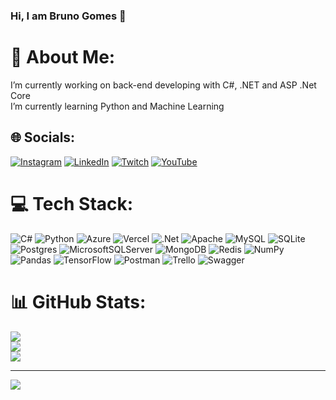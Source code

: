 ### Hi, I am Bruno Gomes 👋

# 💫 About Me:
I’m currently working on back-end developing with C#, .NET and ASP .Net Core<br>I’m currently learning Python and Machine Learning


## 🌐 Socials:
[![Instagram](https://img.shields.io/badge/Instagram-%23E4405F.svg?logo=Instagram&logoColor=white)](https://instagram.com/4dev.ti) [![LinkedIn](https://img.shields.io/badge/LinkedIn-%230077B5.svg?logo=linkedin&logoColor=white)](https://linkedin.com/in/bruno-antonio-gomes-64a14816a/) [![Twitch](https://img.shields.io/badge/Twitch-%239146FF.svg?logo=Twitch&logoColor=white)](https://twitch.tv/MagoProgramador) [![YouTube](https://img.shields.io/badge/YouTube-%23FF0000.svg?logo=YouTube&logoColor=white)](https://youtube.com/@4devti905) 

# 💻 Tech Stack:
![C#](https://img.shields.io/badge/c%23-%23239120.svg?style=flat&logo=c-sharp&logoColor=white) ![Python](https://img.shields.io/badge/python-3670A0?style=flat&logo=python&logoColor=ffdd54) ![Azure](https://img.shields.io/badge/azure-%230072C6.svg?style=flat&logo=azure-devops&logoColor=white) ![Vercel](https://img.shields.io/badge/vercel-%23000000.svg?style=flat&logo=vercel&logoColor=white) ![.Net](https://img.shields.io/badge/.NET-5C2D91?style=flat&logo=.net&logoColor=white) ![Apache](https://img.shields.io/badge/apache-%23D42029.svg?style=flat&logo=apache&logoColor=white) ![MySQL](https://img.shields.io/badge/mysql-%2300f.svg?style=flat&logo=mysql&logoColor=white) ![SQLite](https://img.shields.io/badge/sqlite-%2307405e.svg?style=flat&logo=sqlite&logoColor=white) ![Postgres](https://img.shields.io/badge/postgres-%23316192.svg?style=flat&logo=postgresql&logoColor=white) ![MicrosoftSQLServer](https://img.shields.io/badge/Microsoft%20SQL%20Sever-CC2927?style=flat&logo=microsoft%20sql%20server&logoColor=white) ![MongoDB](https://img.shields.io/badge/MongoDB-%234ea94b.svg?style=flat&logo=mongodb&logoColor=white) ![Redis](https://img.shields.io/badge/redis-%23DD0031.svg?style=flat&logo=redis&logoColor=white) ![NumPy](https://img.shields.io/badge/numpy-%23013243.svg?style=flat&logo=numpy&logoColor=white) ![Pandas](https://img.shields.io/badge/pandas-%23150458.svg?style=flat&logo=pandas&logoColor=white) ![TensorFlow](https://img.shields.io/badge/TensorFlow-%23FF6F00.svg?style=flat&logo=TensorFlow&logoColor=white) ![Postman](https://img.shields.io/badge/Postman-FF6C37?style=flat&logo=postman&logoColor=white) ![Trello](https://img.shields.io/badge/Trello-%23026AA7.svg?style=flat&logo=Trello&logoColor=white) ![Swagger](https://img.shields.io/badge/-Swagger-%23Clojure?style=flat&logo=swagger&logoColor=white)
# 📊 GitHub Stats:
![](https://github-readme-stats.vercel.app/api?username=brunogomesc&theme=dark&hide_border=false&include_all_commits=true&count_private=true)<br/>
![](https://github-readme-streak-stats.herokuapp.com/?user=brunogomesc&theme=dark&hide_border=false)<br/>
![](https://github-readme-stats.vercel.app/api/top-langs/?username=brunogomesc&theme=dark&hide_border=false&include_all_commits=true&count_private=true&layout=compact)

---
[![](https://visitcount.itsvg.in/api?id=brunogomesc&icon=2&color=0)](https://visitcount.itsvg.in)

<!-- Proudly created with GPRM ( https://gprm.itsvg.in ) -->
